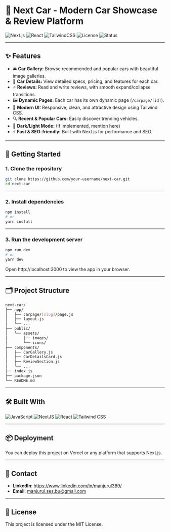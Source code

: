 # 🚗 Next Car - Modern Car Showcase & Review Platform

![Next.js](https://img.shields.io/badge/Next.js-13+-blue?logo=next.js)
![React](https://img.shields.io/badge/React-18+-61DAFB?logo=react)
![TailwindCSS](https://img.shields.io/badge/TailwindCSS-3+-38BDF8?logo=tailwindcss)
![License](https://img.shields.io/badge/license-MIT-green)
![Status](https://img.shields.io/badge/status-Active-brightgreen)

---

## ✨ Features

- 🚘 **Car Gallery:** Browse recommended and popular cars with beautiful image galleries.
- 📝 **Car Details:** View detailed specs, pricing, and features for each car.
- ⭐ **Reviews:** Read and write reviews, with smooth expand/collapse transitions.
- 🖼️ **Dynamic Pages:** Each car has its own dynamic page (`/carpage/[id]`).
- 🎨 **Modern UI:** Responsive, clean, and attractive design using Tailwind CSS.
- 🔍 **Recent & Popular Cars:** Easily discover trending vehicles.
- 🌙 **Dark/Light Mode:** (If implemented, mention here)
- ⚡ **Fast & SEO-friendly:** Built with Next.js for performance and SEO.

---

## 🚀 Getting Started

### 1. Clone the repository

```bash
git clone https://github.com/your-username/next-car.git
cd next-car
```

---

### 2. Install dependencies

```bash
npm install
# or
yarn install
```

---

### 3. Run the development server

```bash
npm run dev
# or
yarn dev
```
Open http://localhost:3000 to view the app in your browser.

---

## 🗂️ Project Structure

```bash
next-car/
├── app/
│   ├── carpage/[slug]/page.js
│   ├── layout.js
│   └── ...
├── public/
│   └── assets/
│       ├── images/
│       └── icons/
├── components/
│   ├── CarGallery.js
│   ├── CarDetailsCard.js
│   ├── ReviewSection.js
│   └── ...
├── index.js
├── package.json
└── README.md
```

---

## 🛠️ Built With

<p align="left">
  <img src="https://img.shields.io/badge/JavaScript-F7DF1E?style=for-the-badge&logo=javascript&logoColor=black" alt="JavaScript"/>
  <img src="https://img.shields.io/badge/Next.js-000000?style=for-the-badge&logo=next.js&logoColor=white" alt="NextJS"/>
  <img src="https://img.shields.io/badge/React-61DAFB?style=for-the-badge&logo=react&logoColor=black" alt="React"/>
  <img src="https://img.shields.io/badge/TailwindCSS-06B6D4?style=for-the-badge&logo=tailwindcss&logoColor=white" alt="Tailwind CSS"/>
</p>

---

## 📦 Deployment
You can deploy this project on Vercel or any platform that supports Next.js.

---

## 📧 Contact
- **LinkedIn**: https://www.linkedin.com/in/manjurul369/
- **Email**: manjurul.ses.bu@gmail.com

---

## 📄 License
This project is licensed under the MIT License.
